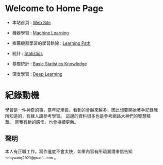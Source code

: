# Welcome to Home Page

- 本站首頁 : [Web Site](https://tobytoy.github.io/OpenResource/)

- 機器學習 : [Machine Learning](https://tobytoy.github.io/OpenResource/machine-learning(scikit-learn)/)
- 推薦機器學習的學習路線 : [Learning Path](https://tobytoy.github.io/OpenResource/machine-learning(scikit-learn)/jupyter/learning_paths)
- 統計 : [Statistics](https://tobytoy.github.io/OpenResource/statistics/)
- 基礎統計 : [Basic Statistics Knowledge](https://tobytoy.github.io/OpenResource/statistics/jupyter/基礎統計(basic)/)
- 深度學習 : [Deep Learning](https://tobytoy.github.io/OpenResource/deep-learning/)

# 紀錄動機

學習是一件神奇的事，當年紀漸長，看到的會越來越多，因此想要開始著手紀錄我所知道的，有緣人請參考學習。
這邊的資料很多也是參考網路大神們的智慧精華。
當我有新的感悟，也會持續更新。

## 聲明

本人有正職工作，寫作進度不會太快，如果內容有所疏漏請來信告知 ```tobywang2021@gmail.com``` 。
